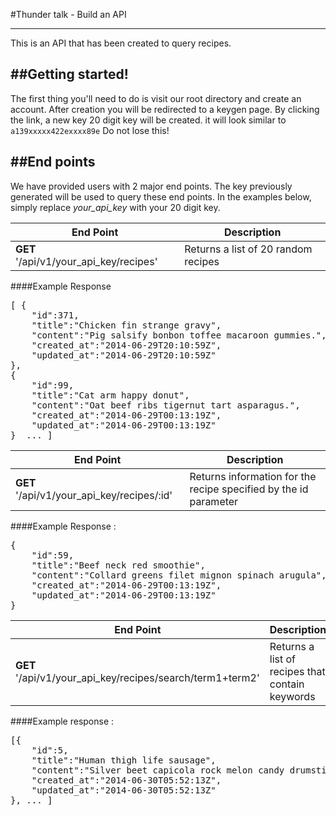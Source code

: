 #Thunder talk - Build an API
****************************

This is an API that has been created to query recipes.


##Getting started!
------------------

The first thing you'll need to do is visit our root directory and create an account. After creation you will be redirected to a keygen page. By clicking the link, a new key 20 digit key will be created.  it will look similar to <code>a139xxxxx422exxxx89e</code> Do not lose this!


##End points
------------
We have provided users with 2 major end points. The key previously generated will be used to query these end points.  In the examples below, simply replace *your_api_key* with your 20 digit key.

| End Point | Description |
|-----------|-------------|
| **GET** '/api/v1/your_api_key/recipes' | Returns a list of 20 random recipes |

####Example Response

<pre>
[ {
	"id":371,
	"title":"Chicken fin strange gravy",
	"content":"Pig salsify bonbon toffee macaroon gummies.",
	"created_at":"2014-06-29T20:10:59Z",
	"updated_at":"2014-06-29T20:10:59Z"
},
{
	"id":99,
	"title":"Cat arm happy donut",
	"content":"Oat beef ribs tigernut tart asparagus.",
	"created_at":"2014-06-29T00:13:19Z",
	"updated_at":"2014-06-29T00:13:19Z"
}  ... ] </pre>

| End Point | Description |
|-----------|-------------|
|	**GET** '/api/v1/your_api_key/recipes/:id' | Returns information for the recipe specified by the id parameter |

####Example Response :
<pre>
{
	"id":59,
	"title":"Beef neck red smoothie",
	"content":"Collard greens filet mignon spinach arugula",
	"created_at":"2014-06-29T00:13:19Z",
	"updated_at":"2014-06-29T00:13:19Z"
} </pre>

| End Point | Description |
|-----------|-------------|
| **GET** '/api/v1/your_api_key/recipes/search/term1+term2' | Returns a list of recipes that contain keywords |

####Example response :
<pre>
[{
	"id":5,
	"title":"Human thigh life sausage",
	"content":"Silver beet capicola rock melon candy drumstick ground round azuki bean capicola tenderloin corn azuki bean prosciutto pastrami fruitcake zucchini pastrami plum cupcake pig salami coriander kohlrabi chickweed pancetta chupa chup pancetta caramels pancetta landjaeger grape marshmallow cookie azuki bean jowl potato filet mignon apple pie caramels tail watercress sesame snaps pig chocolate brownie drumstick filet mignon sirloin kohlrabi pastrami salsify lettuce tail gummi bears cupcake tigernut gingerbread biltong landjaeger drumstick bonbon",
	"created_at":"2014-06-30T05:52:13Z",
	"updated_at":"2014-06-30T05:52:13Z"
}, ... ]
</pre>